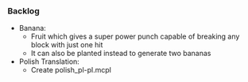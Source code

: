 ### Backlog

- Banana:
    - Fruit which gives a super power punch capable of breaking any block with just one hit
    - It can also be planted instead to generate two bananas
- Polish Translation:
  - Create polish_pl-pl.mcpl